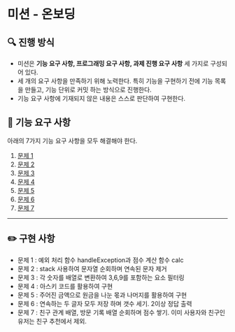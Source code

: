 # 미션 - 온보딩

## 🔍 진행 방식

- 미션은 **기능 요구 사항, 프로그래밍 요구 사항, 과제 진행 요구 사항** 세 가지로 구성되어 있다.
- 세 개의 요구 사항을 만족하기 위해 노력한다. 특히 기능을 구현하기 전에 기능 목록을 만들고, 기능 단위로 커밋 하는 방식으로 진행한다.
- 기능 요구 사항에 기재되지 않은 내용은 스스로 판단하여 구현한다.

## 🚀 기능 요구 사항

아래의 7가지 기능 요구 사항을 모두 해결해야 한다.

1. [문제 1](docs/PROBLEM1.md)
2. [문제 2](docs/PROBLEM2.md)
3. [문제 3](docs/PROBLEM3.md)
4. [문제 4](docs/PROBLEM4.md)
5. [문제 5](docs/PROBLEM5.md)
6. [문제 6](docs/PROBLEM6.md)
7. [문제 7](docs/PROBLEM7.md)

---

## ✏️ 구현 사항

- 문제 1 : 예외 처리 함수 handleException과 점수 계산 함수 calc
- 문제 2 : stack 사용하여 문자열 순회하며 연속된 문자 제거
- 문제 3 : 각 숫자를 배열로 변환하여 3,6,9를 포함하는 요소 필터링
- 문제 4 : 아스키 코드를 활용하여 구현
- 문제 5 : 주어진 금액으로 원금을 나눈 몫과 나머지를 활용하여 구현
- 문제 6 : 연속하는 두 글자 모두 저장 하며 갯수 세기. 2이상 정답 출력
- 문제 7 : 친구 관계 배열, 방문 기록 배열 순회하며 점수 쌓기. 이미 사용자와 친구인 유저는 친구 추천에서 제외.
